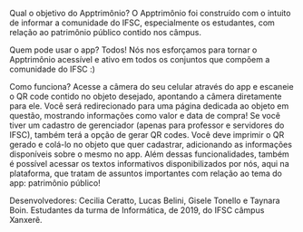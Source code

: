 Qual o objetivo do Apptrimônio?
O Apptrimônio foi construído com o intuito de informar a comunidade do IFSC, especialmente os estudantes, com relação ao patrimônio público contido nos câmpus.

Quem pode usar o app?
Todos! Nós nos esforçamos para tornar o Apptrimônio acessível e ativo em todos os conjuntos que compõem a comunidade do IFSC :)

Como funciona?
Acesse a câmera do seu celular através do app e escaneie o QR code contido no objeto desejado, apontando a câmera diretamente para ele. Você será redirecionado para uma página dedicada ao objeto em questão, mostrando informações como valor e data de compra! 
Se você tiver um cadastro de gerenciador (apenas para professor e servidores do IFSC), também terá a opção de gerar QR codes. Você deve imprimir o QR gerado e colá-lo no objeto que quer cadastrar, adicionando as informações disponíveis sobre o mesmo no app. 
Além dessas funcionalidades, também é possível acessar os textos informativos disponibilizados por nós, aqui na plataforma, que tratam de assuntos importantes com relação ao tema do app: patrimônio público! 

Desenvolvedores:
Cecilia Ceratto, Lucas Belini, Gisele Tonello e Taynara Boin. Estudantes da turma de Informática, de 2019, do IFSC câmpus Xanxerê.
